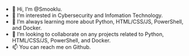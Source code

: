 - 👋 Hi, I’m @Smooklu.
- 👀 I’m interested in Cybersecurity and Infomation Technology.
- 🌱 I’m always learning more about Python, HTML/CSS/JS, PowerShell, and Docker.
- 💞️ I’m looking to collaborate on any projects related to Python, HTML/CSS/JS, PowerShell, and Docker.
- 📫 You can reach me on Github.

<!---
Smooklu/Smooklu is a ✨ special ✨ repository because its `README.md` (this file) appears on your GitHub profile.
You can click the Preview link to take a look at your changes.
--->

